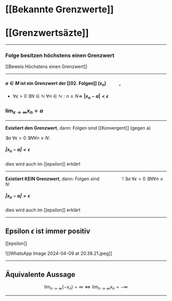 # [[Bekannte Grenzwerte]]
# [[Grenzwertsäzte]]

---
### Folge besitzen höchstens einen Grenzwert
[[Beweis Höchstens einen Grenzwert]]

---

#### $a \in M$ ist ein **Grenzwert** der [[02. Folgen]] $(x_{n})$ <span style="color:#ffffff">wenn</span>, 

- $\forall \epsilon>0$            $\exists N\in \mathbb{N}$                $\forall n\in \mathbb{N}: n\geq N \Rightarrow$ **$|x_{n}-a|<\epsilon$**

### $\lim_{  x \to \infty } x_{n}=a$

---

**Existiert den Grenzwert**, dann:
Folgen sind [[Konvergent]] (gegen a)

$\exists a$       $\forall\epsilon>0$     $\exists N\forall n\geq N:$ 
##### $|x_{n}-a| < \epsilon$ 

dies wird auch im [[epsilon]] erklärt

---


**Existiert KEIN Grenzwert**, dann:
Folgen sind <span style="color:#ffffff">Divergent</span> !
$\exists a$       $\forall\epsilon>0$     $\exists N\forall n\geq N:$ 
##### $|x_{n}-a| > \epsilon$ 

dies wird auch im [[epsilon]] erklärt

---


## Epsilon $\epsilon$ ist immer positiv

[[epsilon]]


![[WhatsApp Image 2024-04-09 at 20.38.21.jpeg]]

---
## Äquivalente Aussage
$$
\lim_{ n \to \infty }(-x_{n})=\infty \Leftrightarrow \lim_{ n \to \infty }x_{n} = -\infty 
$$

---
